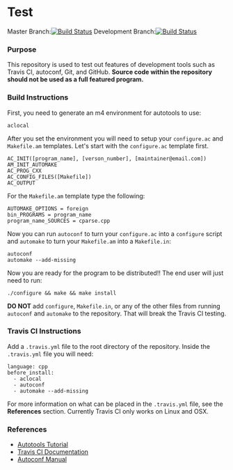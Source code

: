 # Test

Master Branch:[![Build Status](https://travis-ci.org/rowland007/test.svg?branch=master)](https://travis-ci.org/rowland007/test)
Development Branch:[![Build Status](https://travis-ci.org/rowland007/test.svg?branch=development)](https://travis-ci.org/rowland007/test)

### Purpose
This repository is used to test out features of development tools such as Travis CI, autoconf, Git, and GitHub. 
**Source code within the repository should not be used as a full featured program.**

### Build Instructions

First, you need to generate an m4 environment for autotools to use:
```
aclocal
```
After you set the environment you will need to setup your `configure.ac` and `Makefile.am` templates. Let's start with the `configure.ac` template first.
```
AC_INIT([program_name], [verson_number], [maintainer@email.com])
AM_INIT_AUTOMAKE
AC_PROG_CXX
AC_CONFIG_FILES([Makefile])
AC_OUTPUT
```
For the `Makefile.am` template type the following:
```
AUTOMAKE_OPTIONS = foreign
bin_PROGRAMS = program_name
program_name_SOURCES = cparse.cpp
```
Now you can run `autoconf` to turn your `configure.ac` into a `configure` script and `automake` to turn your `Makefile.am` into a `Makefile.in`:
```
autoconf
automake --add-missing
```
Now you are ready for the program to be distributed!! The end user will just need to run:
```
./configure && make && make install
```
**DO NOT** add `configure`, `Makefile.in`, or any of the other files from running `autoconf` and `automake` to the repository. That will break the Travis CI testing.

### Travis CI Instructions

Add a `.travis.yml` file to the root directory of the repository. Inside the `.travis.yml` file you will need:
```
language: cpp
before_install:
  - aclocal
  - autoconf
  - automake --add-missing
```
For more information on what can be placed in the `.travis.yml` file, see the **References** section. Currently Travis CI only works on Linux and OSX.

### References

* [Autotools Tutorial]
* [Travis CI Documentation]
* [Autoconf Manual]

[//]: # (These are reference links used in the body of this note and get stripped out when the markdown processor does its job. There is no need to format nicely because it shouldn't be seen. Thanks SO - http://stackoverflow.com/questions/4823468/store-comments-in-markdown-syntax)

[Travis CI Documentation]: <https://docs.travis-ci.com/>
[Autotools Tutorial]: <https://robots.thoughtbot.com/the-magic-behind-configure-make-make-install>
[Autoconf Manual]: <https://www.gnu.org/software/autoconf/manual/autoconf.html>